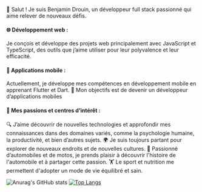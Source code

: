 👋 Salut ! Je suis Benjamin Drouin, un développeur full stack passionné qui aime relever de nouveaux défis.

#### 🌐 Développement web : 
Je conçois et développe des projets web principalement avec JavaScript et TypeScript, des outils que j’aime utiliser pour leur polyvalence et leur efficacité.

#### 📱 Applications mobile : 
Actuellement, je développe mes compétences en développement mobile en apprenant Flutter et Dart. 🎯 Mon objectifs est de devenir un développeur d’applications mobiles

#### 🎨 Mes passions et centres d’intérêt :

🔍 J’aime découvrir de nouvelles technologies et approfondir mes connaissances dans des domaines variés, comme la psychologie humaine, la productivité, et bien d’autres sujets.
🌍 Je suis toujours partant pour explorer de nouveaux endroits et de nouvelles cultures.
🚗 Passionné d’automobiles et de motos, je prends plaisir à découvrir l'histoire de l'automobile et à partager cette passion. 
🏋️ Le sport et nutrition me permettent d'adopter un mode de vie équilibré et sain.

![Anurag's GitHub stats](https://github-readme-stats.vercel.app/api?username=lddw&show_icons=true&theme=transparent)
[![Top Langs](https://github-readme-stats.vercel.app/api/top-langs/?username=lddw&layout=donut)](https://github.com/anuraghazra/github-readme-stats)
